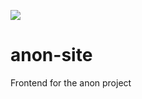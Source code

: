 <a href="https://codeclimate.com/github/Deseao/anon-site/maintainability"><img src="https://api.codeclimate.com/v1/badges/28f27c31e36773a68d09/maintainability" /></a>

# anon-site
Frontend for the anon project
